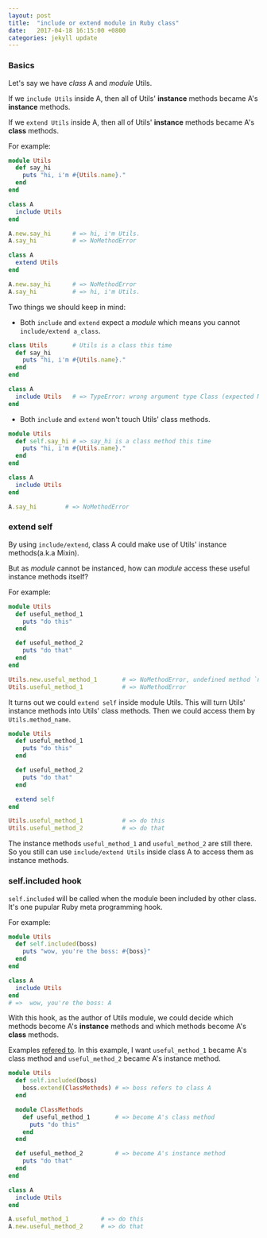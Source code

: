 ```yaml
---
layout: post
title:  "include or extend module in Ruby class"
date:   2017-04-18 16:15:00 +0800
categories: jekyll update
---
```



### Basics

Let's say we have *class* A and *module* Utils.

If we `include Utils` inside A, then all of Utils' **instance** methods became A's **instance** methods.

If we `extend Utils` inside A, then all of Utils' **instance** methods became A's **class** methods.

For example:

```ruby
module Utils
  def say_hi
    puts "hi, i'm #{Utils.name}."
  end
end
```
```ruby
class A
  include Utils
end

A.new.say_hi      # => hi, i'm Utils.
A.say_hi          # => NoMethodError
```
```ruby
class A
  extend Utils
end

A.new.say_hi      # => NoMethodError
A.say_hi          # => hi, i'm Utils.
```

Two things we should keep in mind:

  - Both `include` and `extend` expect a *module* which means you cannot `include/extend a_class`.

```ruby
class Utils       # Utils is a class this time
  def say_hi
    puts "hi, i'm #{Utils.name}."
  end
end

class A
  include Utils   # => TypeError: wrong argument type Class (expected Module)
end
```

  - Both `include` and `extend` won't touch Utils' class methods.

```ruby
module Utils
  def self.say_hi # => say_hi is a class method this time
    puts "hi, i'm #{Utils.name}."
  end
end

class A
  include Utils
end

A.say_hi        # => NoMethodError
```

### extend self

By using `include/extend`, class A could make use of Utils' instance methods(a.k.a Mixin). 

But as *module* cannot be instanced, how can *module* access these useful instance methods itself?

For example: 

```ruby
module Utils
  def useful_method_1
    puts "do this"
  end

  def useful_method_2
    puts "do that"
  end
end

Utils.new.useful_method_1       # => NoMethodError, undefined method `new' for Utils:Module
Utils.useful_method_1           # => NoMethodError
```

It turns out we could `extend self` inside module Utils. This will turn Utils' instance methods into Utils' class methods. Then we could access them by `Utils.method_name`.

```ruby
module Utils
  def useful_method_1
    puts "do this"
  end

  def useful_method_2
    puts "do that"
  end

  extend self
end

Utils.useful_method_1           # => do this
Utils.useful_method_2           # => do that
```

The instance methods `useful_method_1` and `useful_method_2` are still there. So you still can use `include/extend Utils` inside class A to access them as instance methods.


### self.included hook

`self.included` will be called when the module been included by other class. It's one pupular Ruby meta programming hook.

For example:

```ruby
module Utils
  def self.included(boss)
    puts "wow, you're the boss: #{boss}"
  end
end 

class A
  include Utils
end
# =>  wow, you're the boss: A
```

With this hook, as the author of Utils module, we could decide which methods become A's **instance** methods and which methods become A's **class** methods. 

Examples [refered to](http://www.railstips.org/blog/archives/2009/05/15/include-vs-extend-in-ruby/). In this example, I want `useful_method_1` became A's class method and `useful_method_2` became A's instance method.

```ruby
module Utils
  def self.included(boss)
    boss.extend(ClassMethods) # => boss refers to class A
  end

  module ClassMethods
    def useful_method_1       # => become A's class method
      puts "do this"
    end
  end

  def useful_method_2         # => become A's instance method
    puts "do that"
  end
end

class A
  include Utils
end

A.useful_method_1         # => do this
A.new.useful_method_2     # => do that
```

